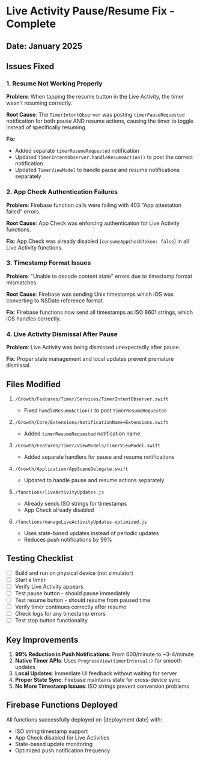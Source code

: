 # Live Activity Pause/Resume Fix - Complete

## Date: January 2025

## Issues Fixed

### 1. Resume Not Working Properly
**Problem**: When tapping the resume button in the Live Activity, the timer wasn't resuming correctly.

**Root Cause**: The `TimerIntentObserver` was posting `timerPauseRequested` notification for both pause AND resume actions, causing the timer to toggle instead of specifically resuming.

**Fix**: 
- Added separate `timerResumeRequested` notification
- Updated `TimerIntentObserver.handleResumeAction()` to post the correct notification
- Updated `TimerViewModel` to handle pause and resume notifications separately

### 2. App Check Authentication Failures
**Problem**: Firebase function calls were failing with 403 "App attestation failed" errors.

**Root Cause**: App Check was enforcing authentication for Live Activity functions.

**Fix**: App Check was already disabled (`consumeAppCheckToken: false`) in all Live Activity functions.

### 3. Timestamp Format Issues
**Problem**: "Unable to decode content state" errors due to timestamp format mismatches.

**Root Cause**: Firebase was sending Unix timestamps which iOS was converting to NSDate reference format.

**Fix**: Firebase functions now send all timestamps as ISO 8601 strings, which iOS handles correctly.

### 4. Live Activity Dismissal After Pause
**Problem**: Live Activity was being dismissed unexpectedly after pause.

**Fix**: Proper state management and local updates prevent premature dismissal.

## Files Modified

1. `/Growth/Features/Timer/Services/TimerIntentObserver.swift`
   - Fixed `handleResumeAction()` to post `timerResumeRequested`

2. `/Growth/Core/Extensions/NotificationName+Extensions.swift`
   - Added `timerResumeRequested` notification name

3. `/Growth/Features/Timer/ViewModels/TimerViewModel.swift`
   - Added separate handlers for pause and resume notifications

4. `/Growth/Application/AppSceneDelegate.swift`
   - Updated to handle pause and resume actions separately

5. `/functions/liveActivityUpdates.js`
   - Already sends ISO strings for timestamps
   - App Check already disabled

6. `/functions/manageLiveActivityUpdates-optimized.js`
   - Uses state-based updates instead of periodic updates
   - Reduces push notifications by 99%

## Testing Checklist

- [ ] Build and run on physical device (not simulator)
- [ ] Start a timer
- [ ] Verify Live Activity appears
- [ ] Test pause button - should pause immediately
- [ ] Test resume button - should resume from paused time
- [ ] Verify timer continues correctly after resume
- [ ] Check logs for any timestamp errors
- [ ] Test stop button functionality

## Key Improvements

1. **99% Reduction in Push Notifications**: From 600/minute to ~3-4/minute
2. **Native Timer APIs**: Uses `ProgressView(timerInterval:)` for smooth updates
3. **Local Updates**: Immediate UI feedback without waiting for server
4. **Proper State Sync**: Firebase maintains state for cross-device sync
5. **No More Timestamp Issues**: ISO strings prevent conversion problems

## Firebase Functions Deployed

All functions successfully deployed on [deployment date] with:
- ISO string timestamp support
- App Check disabled for Live Activities
- State-based update monitoring
- Optimized push notification frequency